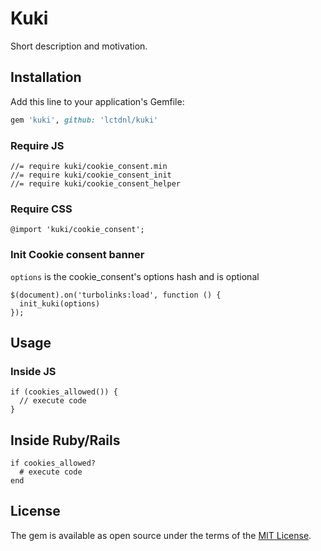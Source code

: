 # Kuki

Short description and motivation.

## Installation

Add this line to your application's Gemfile:

```ruby
gem 'kuki', github: 'lctdnl/kuki'
```

### Require JS

```
//= require kuki/cookie_consent.min
//= require kuki/cookie_consent_init
//= require kuki/cookie_consent_helper
```

### Require CSS

```
@import 'kuki/cookie_consent';
```

### Init Cookie consent banner

`options` is the cookie_consent's options hash and is optional

```
$(document).on('turbolinks:load', function () {
  init_kuki(options)
});
```

## Usage

### Inside JS

```
if (cookies_allowed()) {
  // execute code
}
```


## Inside Ruby/Rails

```
if cookies_allowed?
  # execute code
end
```

## License

The gem is available as open source under the terms of the [MIT License](http://opensource.org/licenses/MIT).
